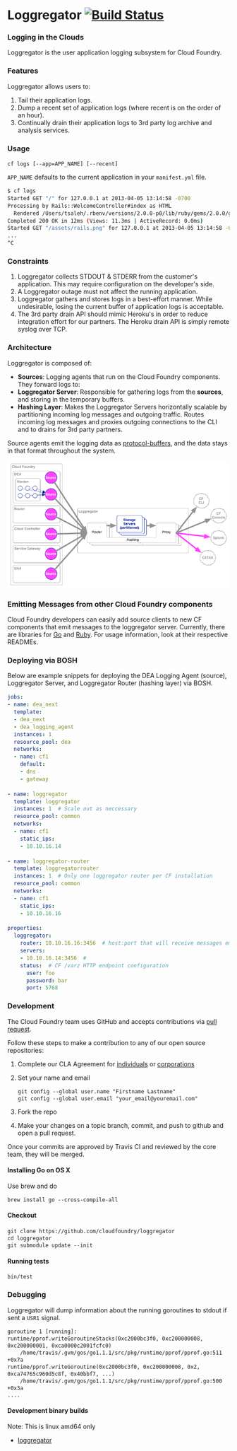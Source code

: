 # Loggregator [![Build Status](https://travis-ci.org/cloudfoundry/loggregator.png?branch=master)](https://travis-ci.org/cloudfoundry/loggregator)
 
### Logging in the Clouds  

Loggregator is the user application logging subsystem for Cloud Foundry.

### Features 

Loggregator allows users to: 

1. Tail their application logs.
1. Dump a recent set of application logs (where recent is on the order of an hour).
1. Continually drain their application logs to 3rd party log archive and analysis services.

### Usage

```
cf logs [--app=APP_NAME] [--recent]
```

`APP_NAME` defaults to the current application in your `manifest.yml` file.

``` bash
$ cf logs
Started GET "/" for 127.0.0.1 at 2013-04-05 13:14:58 -0700
Processing by Rails::WelcomeController#index as HTML
  Rendered /Users/tsaleh/.rbenv/versions/2.0.0-p0/lib/ruby/gems/2.0.0/gems/railties-4.0.0.beta1/lib/rails/templates/rails/welcome/index.html.erb (1.9ms)
Completed 200 OK in 12ms (Views: 11.3ms | ActiveRecord: 0.0ms)
Started GET "/assets/rails.png" for 127.0.0.1 at 2013-04-05 13:14:58 -0700
...
^C
```

### Constraints

1. Loggregator collects STDOUT & STDERR from the customer's application.  This may require configuration on the developer's side.
1. A Loggregator outage must not affect the running application.
1. Loggregator gathers and stores logs in a best-effort manner.  While undesirable, losing the current buffer of application logs is acceptable.
1. The 3rd party drain API should mimic Heroku's in order to reduce integration effort for our partners.  The Heroku drain API is simply remote syslog over TCP.

### Architecture

Loggregator is composed of:

* **Sources**: Logging agents that run on the Cloud Foundry components.  They forward logs to:
* **Loggregator Server**: Responsible for gathering logs from the **sources**, and storing in the temporary buffers.
* **Hashing Layer**: Makes the Loggregator Servers horizontally scalable by partitioning incoming log messages and outgoing traffic. Routes incoming log messages and proxies outgoing connections to the CLI and to drains for 3rd party partners.

Source agents emit the logging data as [protocol-buffers](https://code.google.com/p/protobuf/), and the data stays in that format throughout the system.

![Loggregator Diagram](docs/loggregator.png)

### Emitting Messages from other Cloud Foundry components

Cloud Foundry developers can easily add source clients to new CF components that emit messages to the loggregator server.  Currently, there are libraries for [Go](https://github.com/cloudfoundry/loggregatorlib/tree/master/emitter) and [Ruby](https://github.com/cloudfoundry/loggregator_emitter). For usage information, look at their respective READMEs.

### Deploying via BOSH

Below are example snippets for deploying the DEA Logging Agent (source), Loggregator Server, and Loggregator Router (hashing layer) via BOSH.

```yaml
jobs:
- name: dea_next
  template:
  - dea_next
  - dea_logging_agent
  instances: 1
  resource_pool: dea
  networks:
  - name: cf1
    default:
    - dns
    - gateway

- name: loggregator
  template: loggregator
  instances: 1  # Scale out as neccessary
  resource_pool: common
  networks:
  - name: cf1
    static_ips:
    - 10.10.16.14

- name: loggregator-router
  template: loggregatorrouter
  instances: 1  # Only one loggregator router per CF installation
  resource_pool: common
  networks:
  - name: cf1
    static_ips:
    - 10.10.16.16

properties:
  loggregator:
    router: 10.10.16.16:3456  # host:port that will receive messages emitted by Sources
    servers: 
    - 10.10.16.14:3456  # 
    status:  # CF /varz HTTP endpoint configuration
      user: foo 
      password: bar
      port: 5768
```

### Development

The Cloud Foundry team uses GitHub and accepts contributions via [pull request](https://help.github.com/articles/using-pull-requests).

Follow these steps to make a contribution to any of our open source repositories:

1. Complete our CLA Agreement for [individuals](http://www.cloudfoundry.org/individualcontribution.pdf) or [corporations](http://www.cloudfoundry.org/corpcontribution.pdf)
1. Set your name and email

    ```
    git config --global user.name "Firstname Lastname"
    git config --global user.email "your_email@youremail.com"
    ```

1. Fork the repo
1. Make your changes on a topic branch, commit, and push to github and open a pull request.

Once your commits are approved by Travis CI and reviewed by the core team, they will be merged.

#### Installing Go on OS X

Use brew and do

    brew install go --cross-compile-all

#### Checkout

```
git clone https://github.com/cloudfoundry/loggregator
cd loggregator
git submodule update --init
```

#### Running tests

```
bin/test
```

### Debugging


Loggregator will dump information about the running goroutines to stdout if sent a `USR1` signal.

```
goroutine 1 [running]:
runtime/pprof.writeGoroutineStacks(0xc2000bc3f0, 0xc200000008, 0xc200000001, 0xca0000c2001fcfc0)
	/home/travis/.gvm/gos/go1.1.1/src/pkg/runtime/pprof/pprof.go:511 +0x7a
runtime/pprof.writeGoroutine(0xc2000bc3f0, 0xc200000008, 0x2, 0xca74765c960d5c8f, 0x40bbf7, ...)
	/home/travis/.gvm/gos/go1.1.1/src/pkg/runtime/pprof/pprof.go:500 +0x3a
....
```

#### Development binary builds

Note: This is linux amd64 only

* [loggregator](https://dl.bintray.com/ajackson/loggregator/loggregator)
